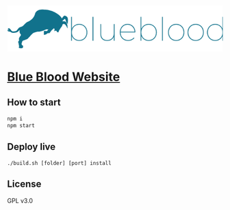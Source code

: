 <p align="center">
  <a href="https://blueblood.ltd/">
    <img alt="Blue Blood" src="https://github.com/BlueBloodLtd/blueblood.ltd/blob/master/media/logo.png" width="685">
  </a>
</p>

# [Blue Blood Website](https://blueblood.ltd/)

## How to start

```
npm i
npm start
```

## Deploy live

```
./build.sh [folder] [port] install
```

## License

GPL v3.0